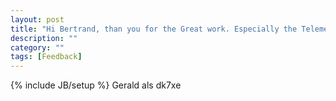 ```yaml
---
layout: post
title: "Hi Bertrand, than you for the Great work. Especially the Telemetrie pass through!"
description: ""
category: ""
tags: [Feedback]
---
```

{% include JB/setup %}
Gerald als dk7xe
